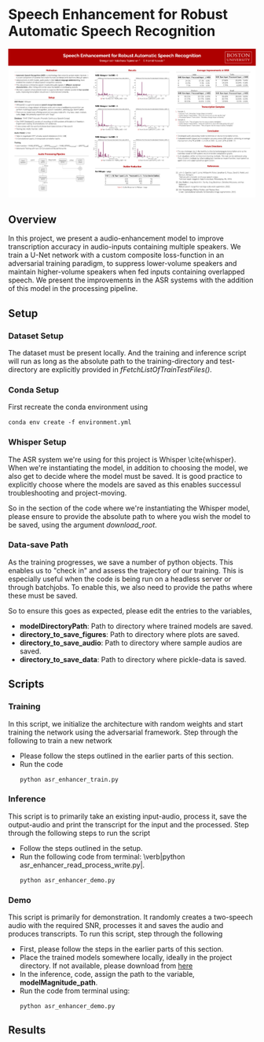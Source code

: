 # Speech Enhancement for Robust Automatic Speech Recognition 

![Poster](poster.png)

## Overview
In this project, we present a audio-enhancement model to improve transcription accuracy in audio-inputs containing multiple speakers.  We train a U-Net network with a custom composite loss-function in an adversarial training paradigm, to suppress lower-volume speakers and maintain higher-volume speakers when fed inputs containing overlapped speech. We present the improvements in the ASR systems with the addition of this model in the processing pipeline.

## Setup

### Dataset Setup
The dataset must be present locally. And the training and inference script will run as long as the absolute path to the training-directory and test-directory are explicitly provided in *fFetchListOfTrainTestFiles()*. 

### Conda Setup
First recreate the conda environment using 
```
conda env create -f environment.yml
```

### Whisper Setup
The ASR system we're using for this project is Whisper \cite{whisper}. When we're instantiating the model, in addition to choosing the model, we also get to decide where the model must be saved. It is good practice to explicitly choose where the models are saved as this enables successul troubleshooting and project-moving. 

So in the section of the code where we're instantiating the Whisper model, please ensure to provide the absolute path to where you wish the model to be saved, using the argument *download_root*. 

### Data-save Path
As the training progresses, we save a number of python objects. This enables us to "check in" and assess the trajectory of our training. This is especially useful when the code is being run on a headless server or through batchjobs. To enable this, we also need to provide the paths where these must be saved. 

So to ensure this goes as expected, please edit the entries to the variables,

- **modelDirectoryPath**: Path to directory where trained models are saved. 
- **directory_to_save_figures**: Path to directory where plots are saved. 
- **directory_to_save_audio**: Path to directory where sample audios are saved.
- **directory_to_save_data**: Path to directory where pickle-data is saved. 

<!-- =================================================== -->
<!-- =================================================== -->
<!-- =================================================== -->
<!-- =================================================== -->
<!-- =================================================== -->
<!-- =================================================== -->
<!-- =================================================== -->
<!-- =================================================== -->
<!-- =================================================== -->
<!-- =================================================== -->
<!-- =================================================== -->
<!-- =================================================== -->
## Scripts

### Training
In this script, we initialize the architecture with random weights and start training the network using the adversarial framework. Step through the following to train a new network

- Please follow the steps outlined in the earlier parts of this section. 
- Run the code 
    ```
    python asr_enhancer_train.py
    ```


### Inference
This script is to primarily take an existing input-audio, process it, save the output-audio and print the transcript for the input and the processed. Step through the following steps to run the script

- Follow the steps outlined in the setup. 
- Run the following code from terminal: \verb|python asr_enhancer_read_process_write.py|. 
    ```
    python asr_enhancer_demo.py
    ```

### Demo
This script is primarily for demonstration. It randomly creates a two-speech audio with the required SNR, processes it and saves the audio and produces transcripts. To run this script, step through the following

- First, please follow the steps in the earlier parts of this section. 
- Place the trained models somewhere locally, ideally in the project directory. If not available, please download from [here](https://github.com/vrsreeganesh/asr-enhancer/tree/main/Weights)
- In the inference, code, assign the path to the variable, **modelMagnitude_path**.
- Run the code from terminal using: 
    ```
    python asr_enhancer_demo.py
    ```


## Results


